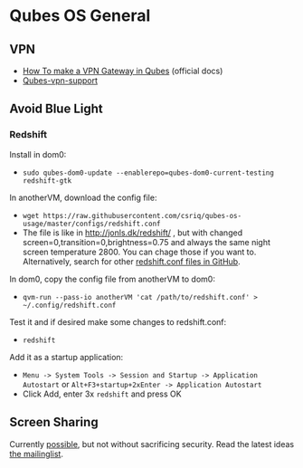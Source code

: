 # Qubes OS General

## VPN
* [How To make a VPN Gateway in Qubes](https://www.qubes-os.org/doc/vpn/) (official docs)
* [Qubes-vpn-support](https://github.com/tasket/Qubes-vpn-support)

## Avoid Blue Light

### Redshift

Install in dom0:
* `sudo qubes-dom0-update --enablerepo=qubes-dom0-current-testing redshift-gtk`

In anotherVM, download the config file:
* `wget https://raw.githubusercontent.com/csriq/qubes-os-usage/master/configs/redshift.conf`
* The file is like in http://jonls.dk/redshift/ , but with changed screen=0,transition=0,brightness=0.75 and always the same night screen temperature 2800. You can chage those if you want to. Alternatively, search for other [redshift.conf files in GitHub](https://github.com/search?q=redshift.conf).

In dom0, copy the config file from anotherVM to dom0:
* `qvm-run --pass-io anotherVM 'cat /path/to/redshift.conf' > ~/.config/redshift.conf`

Test it and if desired make some changes to redshift.conf:
* `redshift`

Add it as a startup application:
* `Menu -> System Tools -> Session and Startup -> Application Autostart` or `Alt+F3+startup+2xEnter -> Application Autostart`
* Click Add, enter 3x `redshift` and press OK

## Screen Sharing

Currently [possible](https://www.mail-archive.com/qubes-users@googlegroups.com/msg18236.html), but not without sacrificing security. Read the latest ideas [the mailinglist](https://www.mail-archive.com/qubes-users@googlegroups.com/msg18929.html).
